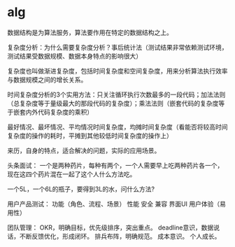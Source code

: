 # alg

数据结构是为算法服务，算法要作用在特定的数据结构之上。

复杂度分析：为什么需要复杂度分析？事后统计法（测试结果非常依赖测试环境，测试结果受数据规模、数据本身特点的影响很大）

复杂度也叫做渐进复杂度，包括时间复杂度和空间复杂度，用来分析算法执行效率与数据规模之间的增长关系。

时间复杂度分析的3个实用方法：只关注循环执行次数最多的一段代码；加法法则（总复杂度等于量级最大的那段代码的复杂度）；乘法法则（嵌套代码的复杂度等于嵌套内外代码复杂度的乘积）

最好情况、最坏情况、平均情况时间复杂度，均摊时间复杂度（看能否将较高时间复杂度的操作的耗时，平摊到其他较低时间复杂度的操作上）


来历，自身的特点，适合解决的问题，实际的应用场景。



头条面试：
一个是两种药片，每种有两个，一个人需要早上吃两种药片各一个，现在这四个药片混在一起了这个人什么方法吃。

一个5L，一个6L的瓶子，要得到3L的水，问什么方法?


用户产品测试：
 功能（角色、流程、场景）
 性能
 安全
 兼容
 界面UI
 用户体验（易用性）


团队管理：
	OKR，明确目标，优先级排序，突出重点。
	deadline意识，数据说话，不断反馈优化，形成闭环。
	排兵布阵，明确规范。
	成本意识。
	个人成长。




	